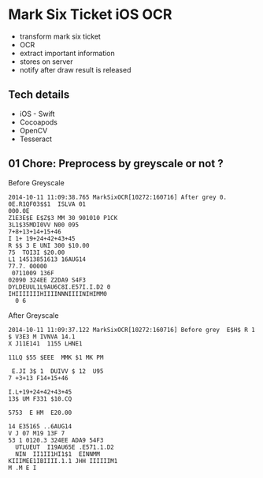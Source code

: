 # Mark Six Ticket iOS OCR


* transform mark six ticket
* OCR
* extract important information
* stores on server
* notify after draw result is released

## Tech details

* iOS - Swift
* Cocoapods
* OpenCV
* Tesseract

## 01 Chore: Preprocess by greyscale or not ?

Before Greyscale

    2014-10-11 11:09:38.765 MarkSixOCR[10272:160716] After grey 0. 0E.R1QF03$$1  ISLVA 01
    000.0E 
    Z1E3E$E E$Z$3 MM 30 901010 P1CK
    3L1$35MDI0VV N00 095
    7+8+13+14+15+46
    I 1+ 19+24+42+43+45
    R $$ 3 E UNI 300 $10.00
    75  TOI3I $20.00
    L1 14513851613 16AUG14
    77.7. 00000
     0711009 136F
    02090 324EE Z2DA9 S4F3
    DYLDEUUL1L9AU6C8I.E57I.I.D2 0
    IHIIIIIIIHIIIINNNIIIINIHIMM0
      0 6


After Greyscale

    2014-10-11 11:09:37.122 MarkSixOCR[10272:160716] Before grey  E$H$ R 1 $ V3E3 M IVNVA 14.1
    X J11E141  1155 LHNE1

    11LQ $55 $EEE  MMK $1 MK PM

     E.JI 3$ 1  DUIVV $ 12  U95
    7 +3+13 F14+15+46

    I.L+19+24+42+43+45
    13$ UM F331 $10.CQ

    5753  E HM  E20.00

    14 E35165 ..6AUG14
    V J 07 M19 13F 7
    53 1 0120.3 324EE ADA9 54F3
      UTLUEUT  I19AU65E .E571.1.D2
      NIN  II1II1HI1$1  EINNMM
    KIIIMEE1IBIIII.1.1 JHH IIIIIIM1 
    M .M E I
